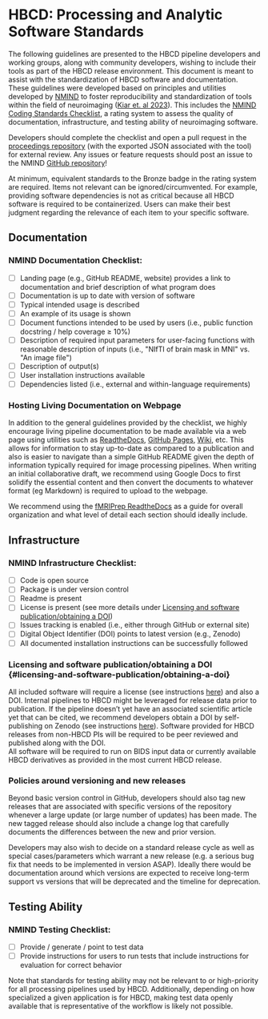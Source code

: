 # HBCD: Processing and Analytic Software Standards 

The following guidelines are presented to the HBCD pipeline developers and working groups, along with community developers, wishing to include their tools as part of the HBCD release environment. This document is meant to assist with the standardization of HBCD software and  documentation. These guidelines were developed based on principles and utilities developed by [NMIND](https://www.nmind.org/about) to foster reproducibility and standardization of tools within the field of neuroimaging ([Kiar et. al 2023](https://www.nature.com/articles/s41562-023-01647-0)). This includes the [NMIND Coding Standards Checklist](https://www.nmind.org/standards-checklist/), a rating system to assess the quality of documentation, infrastructure, and testing ability of neuroimaging software. 

Developers should complete the checklist and open a pull request in the [proceedings repository](https://github.com/nmind/proceedings) (with the exported JSON associated with the tool) for external review. Any issues or feature requests should post an issue to the NMIND [GitHub repository](https://github.com/nmind/standards-checklist)\! 

At minimum, equivalent standards to the Bronze badge in the rating system are required. Items not relevant can be ignored/circumvented. For example, providing software dependencies is not as critical because all HBCD software is required to be containerized.  Users can make their  best judgment regarding the relevance of each item to your specific software.

## Documentation

### NMIND Documentation Checklist:

- [ ] Landing page (e.g., GitHub README, website) provides a link to documentation and brief description of what program does  
- [ ] Documentation is up to date with version of software  
- [ ] Typical intended usage is described  
- [ ] An example of its usage is shown  
- [ ] Document functions intended to be used by users (i.e., public function docstring / help coverage ≥ 10%)  
- [ ] Description of required input parameters for user-facing functions with reasonable description of inputs (i.e., "NIfTI of brain mask in MNI" vs. "An image file")  
- [ ] Description of output(s)  
- [ ] User installation instructions available  
- [ ] Dependencies listed (i.e., external and within-language requirements)

### Hosting Living Documentation on Webpage

In addition to the general guidelines provided by the checklist, we highly encourage living pipeline documentation to be made available via a web page using utilities such as [ReadtheDocs](https://about.readthedocs.com/?ref=readthedocs.com), [GitHub Pages](https://pages.github.com/?(null)), [Wiki](https://support.microsoft.com/en-us/office/create-and-edit-a-wiki-dc64f9c2-d1a2-44b5-ac59-b9d535551a32), etc. This allows for information to stay up-to-date as compared to a publication and also is easier to navigate than a simple GitHub README given the depth of information typically required for image processing pipelines. When writing an initial collaborative draft, we recommend using Google Docs to first solidify the essential content and then convert the documents to whatever format (eg Markdown) is required to upload to the webpage. 

We recommend using the [fMRIPrep ReadtheDocs](https://fmriprep.org/en/stable/) as a guide for overall organization and what level of detail each section should ideally include. 

## Infrastructure

### NMIND Infrastructure Checklist:

- [ ] Code is open source  
- [ ] Package is under version control  
- [ ] Readme is present  
- [ ] License is present (see more details under [Licensing and software publication/obtaining a DOI](\#licensing-and-software-publication/obtaining-a-doi))  
- [ ] Issues tracking is enabled (i.e., either through GitHub or external site)  
- [ ] Digital Object Identifier (DOI) points to latest version (e.g., Zenodo)  
- [ ] All documented installation instructions can be successfully followed

### Licensing and software publication/obtaining a DOI {#licensing-and-software-publication/obtaining-a-doi}

All included software will require a license (see instructions [here](https://docs.github.com/en/communities/setting-up-your-project-for-healthy-contributions/adding-a-license-to-a-repository)) and also a DOI. Internal pipelines to HBCD might be leveraged for release data prior to publication. If the pipeline doesn’t yet have an associated scientific article yet that can be cited, we recommend developers obtain a DOI by self-publishing on Zenodo (see instructions [here](https://cdnis-brain.readthedocs.io/zenodo/)). Software provided for HBCD releases from non-HBCD PIs will be required to be peer reviewed and published along with the DOI.   
All software will be required to run on BIDS input data or currently available HBCD derivatives as provided in the most current HBCD release. 

### Policies around versioning and new releases

Beyond basic version control in GitHub, developers should also tag new releases that are associated with specific versions of the repository whenever a large update (or large number of updates) has been made. The new tagged release should also include a change log that carefully documents the differences between the new and prior version.

Developers may also wish to decide on a standard release cycle as well as special cases/parameters which warrant a new release (e.g. a serious bug fix that needs to be implemented in version ASAP). Ideally there would be documentation around which versions are expected to receive long-term support vs versions that will be deprecated and the timeline for deprecation.

## Testing Ability

### NMIND Testing Checklist:

- [ ] Provide / generate / point to test data  
- [ ] Provide instructions for users to run tests that include instructions for evaluation for correct behavior

Note that standards for testing ability may not be relevant to or high-priority for all processing pipelines used by HBCD. Additionally, depending on how specialized a given application is for HBCD, making test data openly available that is representative of the workflow is likely not possible. 


